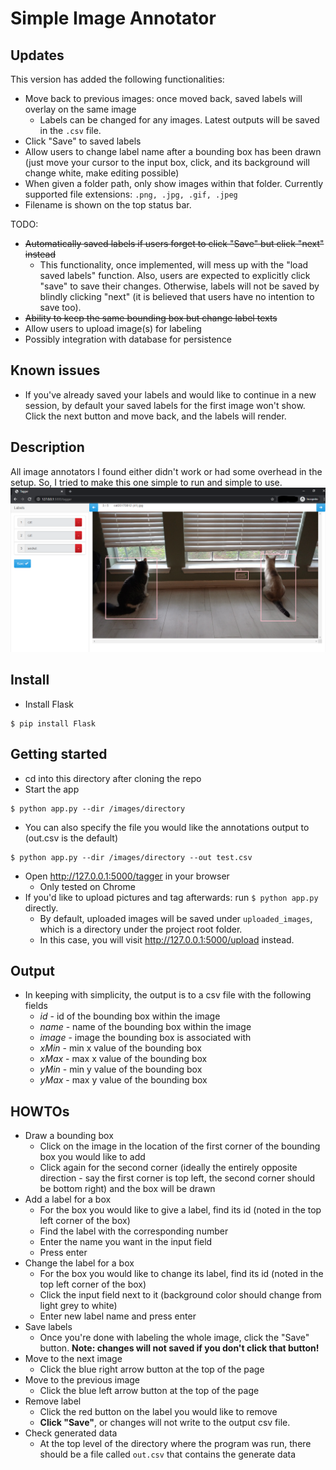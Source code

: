 # Simple Image Annotator

## Updates

This version has added the following functionalities:

* Move back to previous images: once moved back, saved labels will overlay on the same image
  * Labels can be changed for any images. Latest outputs will be saved in the `.csv` file.
* Click "Save" to saved labels
* Allow users to change label name after a bounding box has been drawn (just move your cursor to the input box, click, and its background will change white, make editing possible)
* When given a folder path, only show images within that folder. Currently supported file extensions: `.png, .jpg, .gif, .jpeg`
* Filename is shown on the top status bar.

TODO:
* ~~Automatically saved labels if users forget to click "Save" but click "next" instead~~
  * This functionality, once implemented, will mess up with the "load saved labels" function. Also, users are expected to explicitly click "save" to save their changes. Otherwise, labels will not be saved by blindly clicking "next" (it is believed that users have no intention to save too).
* ~~Ability to keep the same bounding box but change label texts~~
* Allow users to upload image(s) for labeling
* Possibly integration with database for persistence

## Known issues

* If you've already saved your labels and would like to continue in a new session, by default your saved labels for the first image won't show. Click the next button and move back, and the labels will render.

## Description
All image annotators I found either didn't work or had some overhead in the setup. So, I tried to make this one simple to run and simple to use.
![action](./actionshot.png)

## Install
* Install Flask
```
$ pip install Flask
```

## Getting started
* cd into this directory after cloning the repo
* Start the app
```
$ python app.py --dir /images/directory
```
* You can also specify the file you would like the annotations output to (out.csv is the default)
```
$ python app.py --dir /images/directory --out test.csv
```
* Open http://127.0.0.1:5000/tagger in your browser
    * Only tested on Chrome
* If you'd like to upload pictures and tag afterwards: run `$ python app.py` directly.
  * By default, uploaded images will be saved under `uploaded_images`, which is a directory under the project root folder.
  * In this case, you will visit http://127.0.0.1:5000/upload instead.

## Output
* In keeping with simplicity, the output is to a csv file with the following fields
    * *id* - id of the bounding box within the image
    * *name* - name of the bounding box within the image
    * *image* - image the bounding box is associated with
    * *xMin* - min x value of the bounding box
    * *xMax* - max x value of the bounding box
    * *yMin* - min y value of the bounding box
    * *yMax* - max y value of the bounding box

## HOWTOs
* Draw a bounding box
  * Click on the image in the location of the first corner of the bounding box you would like to add
  * Click again for the second corner (ideally the entirely opposite direction - say the first corner is top left, the second corner should be bottom right) and the box will be drawn
* Add a label for a box
  * For the box you would like to give a label, find its id (noted in the top left corner of the box)
  * Find the label with the corresponding number
  * Enter the name you want in the input field
  * Press enter
* Change the label for a box
  * For the box you would like to change its label, find its id (noted in the top left corner of the box)
  * Click the input field next to it (background color should change from light grey to white)
  * Enter new label name and press enter
* Save labels
  * Once you're done with labeling the whole image, click the "Save" button. **Note: changes will not saved if you don't click that button!**
* Move to the next image
  * Click the blue right arrow button at the top of the page
* Move to the previous image
  * Click the blue left arrow button at the top of the page
* Remove label
  * Click the red button on the label you would like to remove
  * **Click "Save"**, or changes will not write to the output csv file.
* Check generated data
  * At the top level of the directory where the program was run, there should be a file called `out.csv` that contains the generate data
